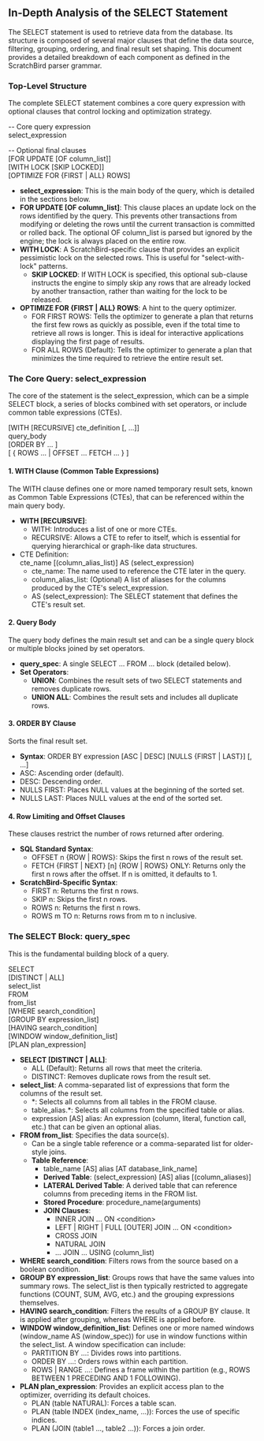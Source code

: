 ## **In-Depth Analysis of the SELECT Statement**

The SELECT statement is used to retrieve data from the database. Its structure is composed of several major clauses that define the data source, filtering, grouping, ordering, and final result set shaping. This document provides a detailed breakdown of each component as defined in the ScratchBird parser grammar.

### **Top-Level Structure**

The complete SELECT statement combines a core query expression with optional clauses that control locking and optimization strategy.

\-- Core query expression  
select\_expression

\-- Optional final clauses  
\[FOR UPDATE \[OF column\_list\]\]  
\[WITH LOCK \[SKIP LOCKED\]\]  
\[OPTIMIZE FOR {FIRST | ALL} ROWS\]

* **select\_expression**: This is the main body of the query, which is detailed in the sections below.  
* **FOR UPDATE \[OF column\_list\]**: This clause places an update lock on the rows identified by the query. This prevents other transactions from modifying or deleting the rows until the current transaction is committed or rolled back. The optional OF column\_list is parsed but ignored by the engine; the lock is always placed on the entire row.  
* **WITH LOCK**: A ScratchBird-specific clause that provides an explicit pessimistic lock on the selected rows. This is useful for "select-with-lock" patterns.  
  * **SKIP LOCKED**: If WITH LOCK is specified, this optional sub-clause instructs the engine to simply skip any rows that are already locked by another transaction, rather than waiting for the lock to be released.  
* **OPTIMIZE FOR {FIRST | ALL} ROWS**: A hint to the query optimizer.  
  * FOR FIRST ROWS: Tells the optimizer to generate a plan that returns the first few rows as quickly as possible, even if the total time to retrieve all rows is longer. This is ideal for interactive applications displaying the first page of results.  
  * FOR ALL ROWS (Default): Tells the optimizer to generate a plan that minimizes the time required to retrieve the entire result set.

### **The Core Query: select\_expression**

The core of the statement is the select\_expression, which can be a simple SELECT block, a series of blocks combined with set operators, or include common table expressions (CTEs).

\[WITH \[RECURSIVE\] cte\_definition \[, ...\]\]  
query\_body  
\[ORDER BY ... \]  
\[ { ROWS ... | OFFSET ... FETCH ... } \]

#### **1\. WITH Clause (Common Table Expressions)**

The WITH clause defines one or more named temporary result sets, known as Common Table Expressions (CTEs), that can be referenced within the main query body.

* **WITH \[RECURSIVE\]**:  
  * WITH: Introduces a list of one or more CTEs.  
  * RECURSIVE: Allows a CTE to refer to itself, which is essential for querying hierarchical or graph-like data structures.  
* CTE Definition:  
  cte\_name \[(column\_alias\_list)\] AS (select\_expression)  
  * cte\_name: The name used to reference the CTE later in the query.  
  * column\_alias\_list: (Optional) A list of aliases for the columns produced by the CTE's select\_expression.  
  * AS (select\_expression): The SELECT statement that defines the CTE's result set.

#### **2\. Query Body**

The query body defines the main result set and can be a single query block or multiple blocks joined by set operators.

* **query\_spec**: A single SELECT ... FROM ... block (detailed below).  
* **Set Operators**:  
  * **UNION**: Combines the result sets of two SELECT statements and removes duplicate rows.  
  * **UNION ALL**: Combines the result sets and includes all duplicate rows.

#### **3\. ORDER BY Clause**

Sorts the final result set.

* **Syntax**: ORDER BY expression \[ASC | DESC\] \[NULLS {FIRST | LAST}\] \[, ...\]  
* ASC: Ascending order (default).  
* DESC: Descending order.  
* NULLS FIRST: Places NULL values at the beginning of the sorted set.  
* NULLS LAST: Places NULL values at the end of the sorted set.

#### **4\. Row Limiting and Offset Clauses**

These clauses restrict the number of rows returned after ordering.

* **SQL Standard Syntax**:  
  * OFFSET n {ROW | ROWS}: Skips the first n rows of the result set.  
  * FETCH {FIRST | NEXT} \[n\] {ROW | ROWS} ONLY: Returns only the first n rows after the offset. If n is omitted, it defaults to 1\.  
* **ScratchBird-Specific Syntax**:  
  * FIRST n: Returns the first n rows.  
  * SKIP n: Skips the first n rows.  
  * ROWS n: Returns the first n rows.  
  * ROWS m TO n: Returns rows from m to n inclusive.

### **The SELECT Block: query\_spec**

This is the fundamental building block of a query.

SELECT  
    \[DISTINCT | ALL\]  
    select\_list  
FROM  
    from\_list  
\[WHERE search\_condition\]  
\[GROUP BY expression\_list\]  
\[HAVING search\_condition\]  
\[WINDOW window\_definition\_list\]  
\[PLAN plan\_expression\]

* **SELECT \[DISTINCT | ALL\]**:  
  * ALL (Default): Returns all rows that meet the criteria.  
  * DISTINCT: Removes duplicate rows from the result set.  
* **select\_list**: A comma-separated list of expressions that form the columns of the result set.  
  * \*: Selects all columns from all tables in the FROM clause.  
  * table\_alias.\*: Selects all columns from the specified table or alias.  
  * expression \[AS\] alias: An expression (column, literal, function call, etc.) that can be given an optional alias.  
* **FROM from\_list**: Specifies the data source(s).  
  * Can be a single table reference or a comma-separated list for older-style joins.  
  * **Table Reference**:  
    * table\_name \[AS\] alias \[AT database_link_name\]
    * **Derived Table**: (select\_expression) \[AS\] alias \[(column\_aliases)\]  
    * **LATERAL Derived Table**: A derived table that can reference columns from preceding items in the FROM list.  
    * **Stored Procedure**: procedure\_name(arguments)  
    * **JOIN Clauses**:  
      * INNER JOIN ... ON \<condition\>  
      * LEFT | RIGHT | FULL \[OUTER\] JOIN ... ON \<condition\>  
      * CROSS JOIN  
      * NATURAL JOIN  
      * ... JOIN ... USING (column\_list)  
* **WHERE search\_condition**: Filters rows from the source based on a boolean condition.  
* **GROUP BY expression\_list**: Groups rows that have the same values into summary rows. The select\_list is then typically restricted to aggregate functions (COUNT, SUM, AVG, etc.) and the grouping expressions themselves.  
* **HAVING search\_condition**: Filters the results of a GROUP BY clause. It is applied after grouping, whereas WHERE is applied before.  
* **WINDOW window\_definition\_list**: Defines one or more named windows (window\_name AS (window\_spec)) for use in window functions within the select\_list. A window specification can include:  
  * PARTITION BY ...: Divides rows into partitions.  
  * ORDER BY ...: Orders rows within each partition.  
  * ROWS | RANGE ...: Defines a frame within the partition (e.g., ROWS BETWEEN 1 PRECEDING AND 1 FOLLOWING).  
* **PLAN plan\_expression**: Provides an explicit access plan to the optimizer, overriding its default choices.  
  * PLAN (table NATURAL): Forces a table scan.  
  * PLAN (table INDEX (index\_name, ...)): Forces the use of specific indices.  
  * PLAN (JOIN (table1 ..., table2 ...)): Forces a join order.
